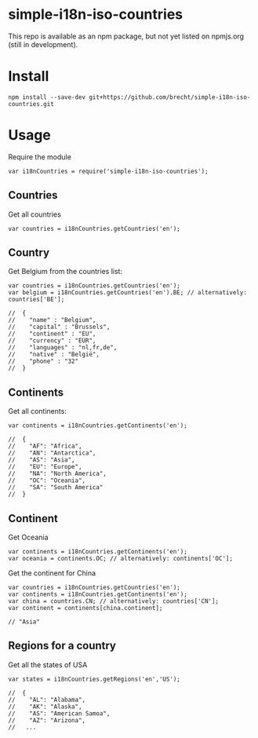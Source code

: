 simple-i18n-iso-countries
=========================
This repo is available as an npm package, but not yet listed on npmjs.org (still in development).

# Install
```
npm install --save-dev git+https://github.com/brecht/simple-i18n-iso-countries.git
```

# Usage
Require the module
```
var i18nCountries = require('simple-i18n-iso-countries');
```

## Countries

Get all countries
```
var countries = i18nCountries.getCountries('en');
```

## Country

Get Belgium from the countries list:
```
var countries = i18nCountries.getCountries('en');
var belgium = i18nCountries.getCountries('en').BE; // alternatively: countries['BE'];

//  {
//    "name" : "Belgium",
//    "capital" : "Brussels",
//    "continent" : "EU",
//    "currency" : "EUR",
//    "languages" : "nl,fr,de",
//    "native" : "België",
//    "phone" : "32"
//  }
```

## Continents
Get all continents:
```
var continents = i18nCountries.getContinents('en');

//  {
//    "AF": "Africa",
//    "AN": "Antarctica",
//    "AS": "Asia",
//    "EU": "Europe",
//    "NA": "North America",
//    "OC": "Oceania",
//    "SA": "South America"
//  }
```

## Continent
Get Oceania
```
var continents = i18nCountries.getContinents('en');
var oceania = continents.OC; // alternatively: continents['OC'];
```

Get the continent for China
```
var countries = i18nCountries.getCountries('en');
var continents = i18nCountries.getContinents('en');
var china = countries.CN; // alternatively: countries['CN'];
var continent = continents[china.continent];

// "Asia"
```

## Regions for a country
Get all the states of USA
```
var states = i18nCountries.getRegions('en','US');

//  {
//    "AL": "Alabama",
//    "AK": "Alaska",
//    "AS": "American Samoa",
//    "AZ": "Arizona",
//   ...
```
